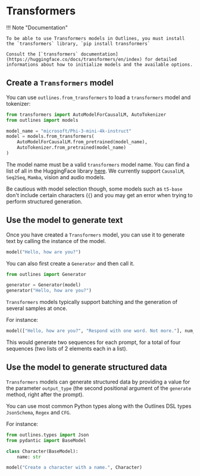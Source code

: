 # Transformers

!!! Note "Documentation"

    To be able to use Transformers models in Outlines, you must install the `transformers` library, `pip install transformers`

    Consult the [`transformers` documentation](https://huggingface.co/docs/transformers/en/index) for detailed informations about how to initialize models and the available options.

## Create a `Transformers` model

You can use `outlines.from_transformers` to load a `transformers` model and tokenizer:

```python
from transformers import AutoModelForCausalLM, AutoTokenizer
from outlines import models

model_name = "microsoft/Phi-3-mini-4k-instruct"
model = models.from_transformers(
    AutoModelForCausalLM.from_pretrained(model_name),
    AutoTokenizer.from_pretrained(model_name)
)
```

The model name must be a valid `transformers` model name. You can find a list of all in the HuggingFace library [here](https://huggingface.co/models). We currently support `CausalLM`, `Seq2Seq`, `Mamba`, vision and audio models.

Be cautious with model selection though, some models such as `t5-base` don't include certain characters (`{`) and you may get an error when trying to perform structured generation.

## Use the model to generate text

Once you have created a `Transformers` model, you can use it to generate text by calling the instance of the model.

```python
model("Hello, how are you?")
```

You can also first create a `Generator` and then call it.
```python
from outlines import Generator

generator = Generator(model)
generator("Hello, how are you?")
```

`Transformers` models typically support batching and the generation of several samples at once.

For instance:
```python
model(["Hello, how are you?", "Respond with one word. Not more."], num_return_sequences=2, num_beams=2)
```

This would generate two sequences for each prompt, for a total of four sequences (two lists of 2 elements each in a list).

## Use the model to generate structured data

`Transformers` models can generate structured data by providing a value for the parameter `output_type` (the second positional argument of the `generate` method, right after the prompt).

You can use most common Python types along with the Outlines DSL types `JsonSchema`, `Regex` and `CFG`.

For instance:
```python
from outlines.types import Json
from pydantic import BaseModel

class Character(BaseModel):
    name: str

model("Create a character with a name.", Character)
```
